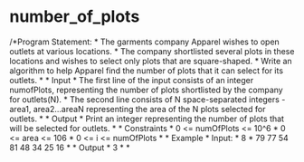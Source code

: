 # number_of_plots
/*Program Statement:  * The garments company Apparel wishes to open outlets at various locations.  * The company shortlisted several plots in these locations and wishes to select only plots that are square-shaped.  * Write an algorithm to help Apparel find the number of plots that it can select for its outlets.  *   * Input  * The first line of the input consists of an integer numofPlots, representing the number of plots shortlisted by the company for outlets(N).  * The second line consists of N space-separated integers - area1, area2...areaN representing the area of the N plots selected for outlets.  *   * Output  * Print an integer representing the number of plots that will be selected for outlets.  *   * Constraints  * 0 &lt;= numOfPlots &lt;= 10^6  * 0 &lt;= area &lt;= 106  * 0 &lt;= i &lt;= numOfPlots  *   * Example  * Input:  * 8  * 79 77 54 81 48 34 25 16  *   * Output  * 3  *   * 
